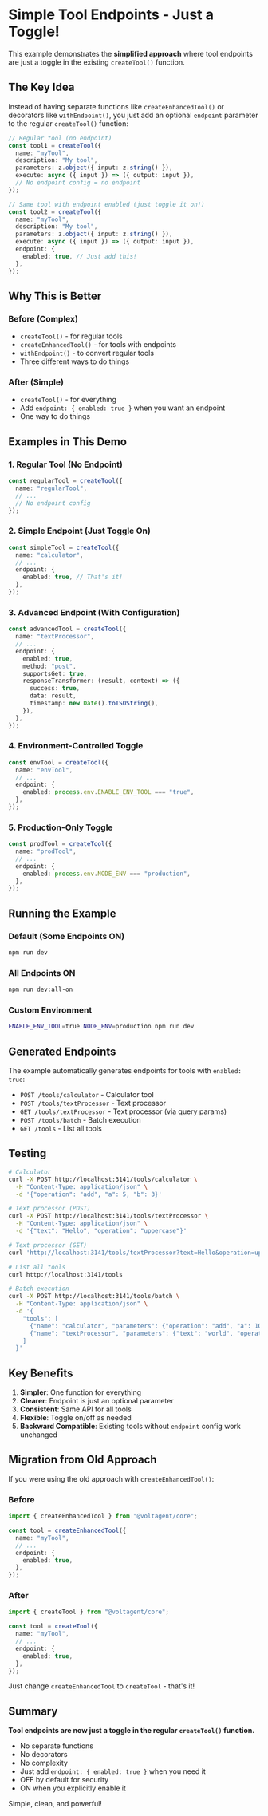 # Simple Tool Endpoints - Just a Toggle!

This example demonstrates the **simplified approach** where tool endpoints are just a toggle in the existing `createTool()` function.

## The Key Idea

Instead of having separate functions like `createEnhancedTool()` or decorators like `withEndpoint()`, you just add an optional `endpoint` parameter to the regular `createTool()` function:

```typescript
// Regular tool (no endpoint)
const tool1 = createTool({
  name: "myTool",
  description: "My tool",
  parameters: z.object({ input: z.string() }),
  execute: async ({ input }) => ({ output: input }),
  // No endpoint config = no endpoint
});

// Same tool with endpoint enabled (just toggle it on!)
const tool2 = createTool({
  name: "myTool",
  description: "My tool",
  parameters: z.object({ input: z.string() }),
  execute: async ({ input }) => ({ output: input }),
  endpoint: {
    enabled: true, // Just add this!
  },
});
```

## Why This is Better

### Before (Complex)

- `createTool()` - for regular tools
- `createEnhancedTool()` - for tools with endpoints
- `withEndpoint()` - to convert regular tools
- Three different ways to do things

### After (Simple)

- `createTool()` - for everything
- Add `endpoint: { enabled: true }` when you want an endpoint
- One way to do things

## Examples in This Demo

### 1. Regular Tool (No Endpoint)

```typescript
const regularTool = createTool({
  name: "regularTool",
  // ...
  // No endpoint config
});
```

### 2. Simple Endpoint (Just Toggle On)

```typescript
const simpleTool = createTool({
  name: "calculator",
  // ...
  endpoint: {
    enabled: true, // That's it!
  },
});
```

### 3. Advanced Endpoint (With Configuration)

```typescript
const advancedTool = createTool({
  name: "textProcessor",
  // ...
  endpoint: {
    enabled: true,
    method: "post",
    supportsGet: true,
    responseTransformer: (result, context) => ({
      success: true,
      data: result,
      timestamp: new Date().toISOString(),
    }),
  },
});
```

### 4. Environment-Controlled Toggle

```typescript
const envTool = createTool({
  name: "envTool",
  // ...
  endpoint: {
    enabled: process.env.ENABLE_ENV_TOOL === "true",
  },
});
```

### 5. Production-Only Toggle

```typescript
const prodTool = createTool({
  name: "prodTool",
  // ...
  endpoint: {
    enabled: process.env.NODE_ENV === "production",
  },
});
```

## Running the Example

### Default (Some Endpoints ON)

```bash
npm run dev
```

### All Endpoints ON

```bash
npm run dev:all-on
```

### Custom Environment

```bash
ENABLE_ENV_TOOL=true NODE_ENV=production npm run dev
```

## Generated Endpoints

The example automatically generates endpoints for tools with `enabled: true`:

- `POST /tools/calculator` - Calculator tool
- `POST /tools/textProcessor` - Text processor
- `GET /tools/textProcessor` - Text processor (via query params)
- `POST /tools/batch` - Batch execution
- `GET /tools` - List all tools

## Testing

```bash
# Calculator
curl -X POST http://localhost:3141/tools/calculator \
  -H "Content-Type: application/json" \
  -d '{"operation": "add", "a": 5, "b": 3}'

# Text processor (POST)
curl -X POST http://localhost:3141/tools/textProcessor \
  -H "Content-Type: application/json" \
  -d '{"text": "Hello", "operation": "uppercase"}'

# Text processor (GET)
curl 'http://localhost:3141/tools/textProcessor?text=Hello&operation=uppercase'

# List all tools
curl http://localhost:3141/tools

# Batch execution
curl -X POST http://localhost:3141/tools/batch \
  -H "Content-Type: application/json" \
  -d '{
    "tools": [
      {"name": "calculator", "parameters": {"operation": "add", "a": 10, "b": 5}},
      {"name": "textProcessor", "parameters": {"text": "world", "operation": "uppercase"}}
    ]
  }'
```

## Key Benefits

1. **Simpler**: One function for everything
2. **Clearer**: Endpoint is just an optional parameter
3. **Consistent**: Same API for all tools
4. **Flexible**: Toggle on/off as needed
5. **Backward Compatible**: Existing tools without `endpoint` config work unchanged

## Migration from Old Approach

If you were using the old approach with `createEnhancedTool()`:

### Before

```typescript
import { createEnhancedTool } from "@voltagent/core";

const tool = createEnhancedTool({
  name: "myTool",
  // ...
  endpoint: {
    enabled: true,
  },
});
```

### After

```typescript
import { createTool } from "@voltagent/core";

const tool = createTool({
  name: "myTool",
  // ...
  endpoint: {
    enabled: true,
  },
});
```

Just change `createEnhancedTool` to `createTool` - that's it!

## Summary

**Tool endpoints are now just a toggle in the regular `createTool()` function.**

- No separate functions
- No decorators
- No complexity
- Just add `endpoint: { enabled: true }` when you need it
- OFF by default for security
- ON when you explicitly enable it

Simple, clean, and powerful!
